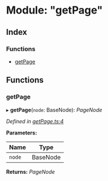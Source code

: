 
# Module: "getPage"

## Index

### Functions

* [getPage](_getpage_.md#getpage)

## Functions

###  getPage

▸ **getPage**(`node`: BaseNode): *PageNode*

*Defined in [getPage.ts:4](https://github.com/figma-plugin-helper-functions/figma-plugin-helpers/blob/703a31f/src/helpers/getPage.ts#L4)*

**Parameters:**

Name | Type |
------ | ------ |
`node` | BaseNode |

**Returns:** *PageNode*
